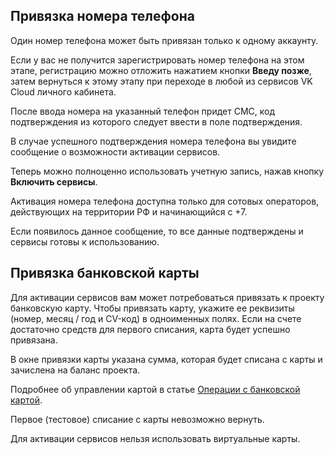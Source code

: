 ## Привязка номера телефона

<warn>

Один номер телефона может быть привязан только к одному аккаунту.

Если у вас не получится зарегистрировать номер телефона на этом этапе, регистрацию можно отложить нажатием кнопки **Введу позже**, затем вернуться к этому этапу при переходе в любой из сервисов VK Cloud личного кабинета.

</warn>

После ввода номера на указанный телефон придет СМС, код подтверждения из которого следует ввести в поле подтверждения.

В случае успешного подтверждения номера телефона вы увидите сообщение о возможности активации сервисов.

Теперь можно полноценно использовать учетную запись, нажав кнопку **Включить сервисы**.

<warn>

Активация номера телефона доступна только для сотовых операторов, действующих на территории РФ и начинающийся с +7.

Если появилось данное сообщение, то все данные подтверждены и сервисы готовы к использованию.

</warn>

## Привязка банковской карты

Для активации сервисов вам может потребоваться привязать к проекту банковскую карту. Чтобы привязать карту, укажите ее реквизиты (номер, месяц / год и CV-код) в одноименных полях. Если на счете достаточно средств для первого списания, карта будет успешно привязана.

<info>

В окне привязки карты указана сумма, которая будет списана с карты и зачислена на баланс проекта.

</info>

Подробнее об управлении картой в статье [Операции с банковской картой](/ru/intro/billing/service-management/add-card).

<err>

Первое (тестовое) списание с карты невозможно вернуть.

</err>

Для активации сервисов нельзя использовать виртуальные карты.

